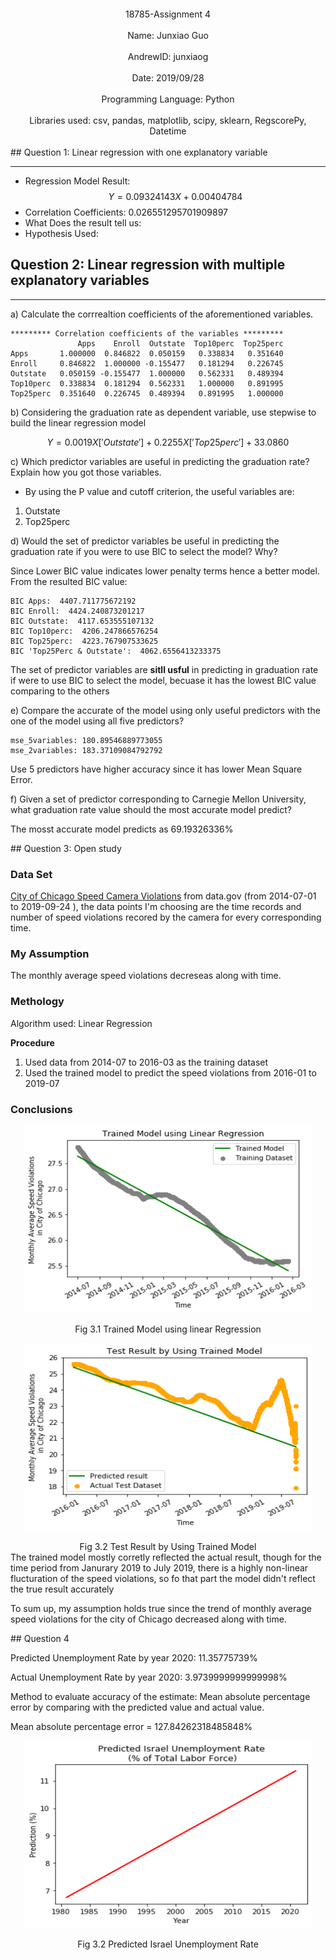 </br></br></br></br></br></br></br></br>

<center>18785-Assignment 4</center></br>
<center>Name: Junxiao Guo</center></br>
<center>AndrewID: junxiaog</center></br>
<center>Date: 2019/09/28</center></br>
<center>Programming Language: Python</center></br>
<center>Libraries used: csv, pandas, matplotlib, scipy, sklearn, RegscorePy, Datetime</center></br>
<div style="page-break-after: always;"></div>
## Question 1: Linear regression with one explanatory variable

---

- Regression Model Result:  $$Y = 0.09324143X + 0.00404784$$
- Correlation Coefficients: 0.026551295701909897
- What Does the result tell us: 
- Hypothesis Used:


## Question 2: Linear regression with multiple explanatory variables

---

a) Calculate the corrrealtion coefficients of the aforementioned variables.
```
********* Correlation coefficients of the variables *********
               Apps    Enroll  Outstate  Top10perc  Top25perc
Apps       1.000000  0.846822  0.050159   0.338834   0.351640
Enroll     0.846822  1.000000 -0.155477   0.181294   0.226745
Outstate   0.050159 -0.155477  1.000000   0.562331   0.489394
Top10perc  0.338834  0.181294  0.562331   1.000000   0.891995
Top25perc  0.351640  0.226745  0.489394   0.891995   1.000000
```

b) Considering the graduation rate as dependent variable, use stepwise to build the linear regression model

$$Y = 0.0019X['Outstate'] + 0.2255X['Top25perc'] + 33.0860$$

c) Which predictor variables are useful in predicting the graduation rate? Explain how you got those variables.

- By using the P value and cutoff criterion, the useful variables are:

1. Outstate
2. Top25perc

d) Would the set of predictor variables be useful in predicting the graduation rate if you were to use BIC to select the model? Why? 

Since Lower BIC value indicates lower penalty terms hence a better model. From the resulted BIC value:
```
BIC Apps:  4407.711775672192
BIC Enroll:  4424.240873201217
BIC Outstate:  4117.653555107132
BIC Top10perc:  4206.247866576254
BIC Top25perc:  4223.767907533625
BIC 'Top25Perc & Outstate':  4062.6556413233375
```

The set of predictor variables are **sitll usful** in predicting in graduation rate if were to use BIC to select the model, becuase it has the lowest BIC value comparing to the others

e) Compare the accurate of the model using only useful predictors with the one of the model using all five predictors? 
```
mse_5variables: 180.89546889773055
mse_2variables: 183.37109084792792
```
Use 5 predictors have higher accuracy since it has lower Mean Square Error.

f) Given a set of predictor corresponding to Carnegie Mellon University, what graduation rate value should the most accurate model predict? 

The mosst accurate model predicts as 69.19326336%


<div style="page-break-after: always;"></div>
## Question 3: Open study

### Data Set

[City of Chicago Speed Camera Violations](https://catalog.data.gov/dataset/speed-camera-violations-997eb) from data.gov (from 2014-07-01 to 2019-09-24 ), the data points I'm choosing are the time records and number of speed violations recored by the camera for every corresponding time.

### My Assumption

The monthly average speed violations decreseas along with time.


### Methology

Algorithm used: Linear Regression

**Procedure**
1. Used data from 2014-07 to 2016-03 as the training dataset
2. Used the trained model to predict the speed violations from 2016-01 to 2019-07

### Conclusions


<p align="center">
  <img width="460" height="300" src="../images/hw4_imgs/h4_q3p1.png">
</p>
<center>Fig 3.1 Trained Model using linear Regression</center>
<p align="center">
  <img width="460" height="300" src="../images/hw4_imgs/h4_q3p2.png">
</p>
<center>Fig 3.2 Test Result by Using Trained Model</center>
The trained model mostly corretly reflected the actual result, though for the time period from Janurary 2019 to July 2019, there is a highly non-linear flucturation of the speed violations, so fo that part the model didn't reflect the true result accurately

To sum up, my assumption holds true since the trend of monthly average speed violations for the city of Chicago decreased along with time.


<div style="page-break-after: always;"></div>
## Question 4

Predicted Unemployment Rate by year 2020: 11.35775739%

Actual Unemployment Rate by year 2020: 3.9739999999999998%

Method to evaluate accuracy of the estimate: Mean absolute percentage error by comparing with the predicted value and actual value.

Mean absolute percentage error  = 127.84262318485848%

<p align="center">
  <img width="460" height="300" src="../images/hw4_imgs/h4_q4p1.png">
</p>
<center>Fig 3.2 Predicted Israel Unemployment Rate</center>